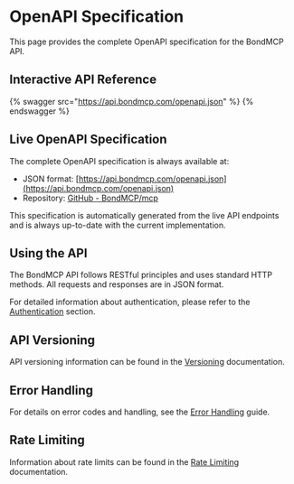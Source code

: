 # OpenAPI Specification

This page provides the complete OpenAPI specification for the BondMCP API.

## Interactive API Reference

{% swagger src="https://api.bondmcp.com/openapi.json" %}
{% endswagger %}

## Live OpenAPI Specification

The complete OpenAPI specification is always available at:
- JSON format: [https://api.bondmcp.com/openapi.json](https://api.bondmcp.com/openapi.json)
- Repository: [GitHub - BondMCP/mcp](https://github.com/bondmcp/mcp/blob/main/spec/openapi.json)

This specification is automatically generated from the live API endpoints and is always up-to-date with the current implementation.

## Using the API

The BondMCP API follows RESTful principles and uses standard HTTP methods. All requests and responses are in JSON format.

For detailed information about authentication, please refer to the [Authentication](authentication.md) section.

## API Versioning

API versioning information can be found in the [Versioning](../versioning.md) documentation.

## Error Handling

For details on error codes and handling, see the [Error Handling](error-handling.md) guide.

## Rate Limiting

Information about rate limits can be found in the [Rate Limiting](rate-limiting.md) documentation.
